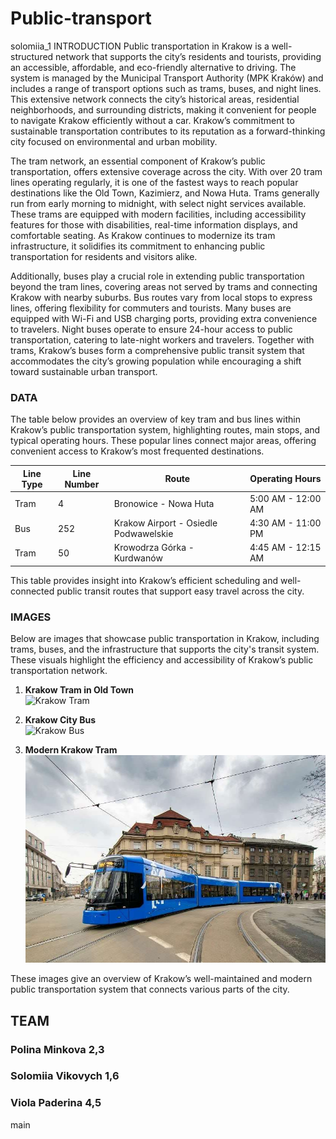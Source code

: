 # Public-transport
 solomiia_1
INTRODUCTION
Public transportation in Krakow is a well-structured network that supports the city’s residents and tourists, providing an accessible, affordable, and eco-friendly alternative to driving. The system is managed by the Municipal Transport Authority (MPK Kraków) and includes a range of transport options such as trams, buses, and night lines. This extensive network connects the city’s historical areas, residential neighborhoods, and surrounding districts, making it convenient for people to navigate Krakow efficiently without a car. Krakow’s commitment to sustainable transportation contributes to its reputation as a forward-thinking city focused on environmental and urban mobility.

The tram network, an essential component of Krakow’s public transportation, offers extensive coverage across the city. With over 20 tram lines operating regularly, it is one of the fastest ways to reach popular destinations like the Old Town, Kazimierz, and Nowa Huta. Trams generally run from early morning to midnight, with select night services available. These trams are equipped with modern facilities, including accessibility features for those with disabilities, real-time information displays, and comfortable seating. As Krakow continues to modernize its tram infrastructure, it solidifies its commitment to enhancing public transportation for residents and visitors alike.

Additionally, buses play a crucial role in extending public transportation beyond the tram lines, covering areas not served by trams and connecting Krakow with nearby suburbs. Bus routes vary from local stops to express lines, offering flexibility for commuters and tourists. Many buses are equipped with Wi-Fi and USB charging ports, providing extra convenience to travelers. Night buses operate to ensure 24-hour access to public transportation, catering to late-night workers and travelers. Together with trams, Krakow’s buses form a comprehensive public transit system that accommodates the city’s growing population while encouraging a shift toward sustainable urban transport.

### DATA

The table below provides an overview of key tram and bus lines within Krakow’s public transportation system, highlighting routes, main stops, and typical operating hours. These popular lines connect major areas, offering convenient access to Krakow’s most frequented destinations.

| Line Type | Line Number | Route                               | Operating Hours          |
|-----------|-------------|--------------------------------------|--------------------------|
| Tram      | 4           | Bronowice - Nowa Huta               | 5:00 AM - 12:00 AM       |
| Bus       | 252         | Krakow Airport - Osiedle Podwawelskie | 4:30 AM - 11:00 PM       |
| Tram      | 50          | Krowodrza Górka - Kurdwanów         | 4:45 AM - 12:15 AM       |

This table provides insight into Krakow’s efficient scheduling and well-connected public transit routes that support easy travel across the city.

### IMAGES

Below are images that showcase public transportation in Krakow, including trams, buses, and the infrastructure that supports the city's transit system. These visuals highlight the efficiency and accessibility of Krakow’s public transportation network.

1. **Krakow Tram in Old Town**  
   ![Krakow Tram](https://upload.wikimedia.org/wikipedia/commons/thumb/8/8a/Hw_lh.jpg/239px-Hw_lh.jpg)

2. **Krakow City Bus**  
   ![Krakow Bus](https://www.logistyka.net.pl/media/k2/items/cache/4a17e6673d09fa78bbe707cb9525cc2c_L.webp)

3. **Modern Krakow Tram** 
![Modern Tram in Krakow](IMG/krakow_tram.jpeg)

These images give an overview of Krakow’s well-maintained and modern public transportation system that connects various parts of the city.










## TEAM 
### Polina Minkova 2,3
### Solomiia Vikovych 1,6
### Viola Paderina 4,5
main
